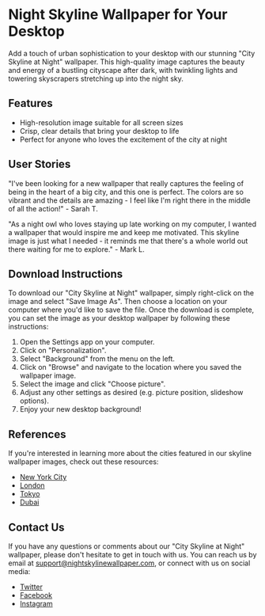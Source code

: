 <!--
Write me content for website with wallpaper which alt text is:

"A city skyline at night"

The name/title of the page should not be 1:1 copy of the alt text but rather a real content of the website which is using this wallpaper.

- Use markdown format 
- Start with the heading
- The content should look like a real website 
- Include real sections like references, contact, user stories, etc. use things relevant to the page purpose.
- Feel free to use structure like headings, bullets, numbering, blockquotes, paragraphs, horizontal lines, etc.
- You can use formatting like bold or _italic_
- You can include UTF-8 emojis
- Links should be only #hash anchors (and you can refer to the document itself)
- Do not include images
-->

<!--font:"Montserrat"-->

# Night Skyline Wallpaper for Your Desktop

Add a touch of urban sophistication to your desktop with our stunning "City Skyline at Night" wallpaper. This high-quality image captures the beauty and energy of a bustling cityscape after dark, with twinkling lights and towering skyscrapers stretching up into the night sky.

## Features

- High-resolution image suitable for all screen sizes
- Crisp, clear details that bring your desktop to life
- Perfect for anyone who loves the excitement of the city at night

## User Stories

"I've been looking for a new wallpaper that really captures the feeling of being in the heart of a big city, and this one is perfect. The colors are so vibrant and the details are amazing - I feel like I'm right there in the middle of all the action!" - Sarah T.

"As a night owl who loves staying up late working on my computer, I wanted a wallpaper that would inspire me and keep me motivated. This skyline image is just what I needed - it reminds me that there's a whole world out there waiting for me to explore." - Mark L.

## Download Instructions

To download our "City Skyline at Night" wallpaper, simply right-click on the image and select "Save Image As". Then choose a location on your computer where you'd like to save the file. Once the download is complete, you can set the image as your desktop wallpaper by following these instructions:

1. Open the Settings app on your computer.
2. Click on "Personalization".
3. Select "Background" from the menu on the left.
4. Click on "Browse" and navigate to the location where you saved the wallpaper image.
5. Select the image and click "Choose picture".
6. Adjust any other settings as desired (e.g. picture position, slideshow options).
7. Enjoy your new desktop background!

## References

If you're interested in learning more about the cities featured in our skyline wallpaper images, check out these resources:

- [New York City](#)
- [London](#)
- [Tokyo](#)
- [Dubai](#)

## Contact Us

If you have any questions or comments about our "City Skyline at Night" wallpaper, please don't hesitate to get in touch with us. You can reach us by email at [support@nightskylinewallpaper.com](mailto:support@nightskylinewallpaper.com), or connect with us on social media:

- [Twitter](#)
- [Facebook](#)
- [Instagram](#)
